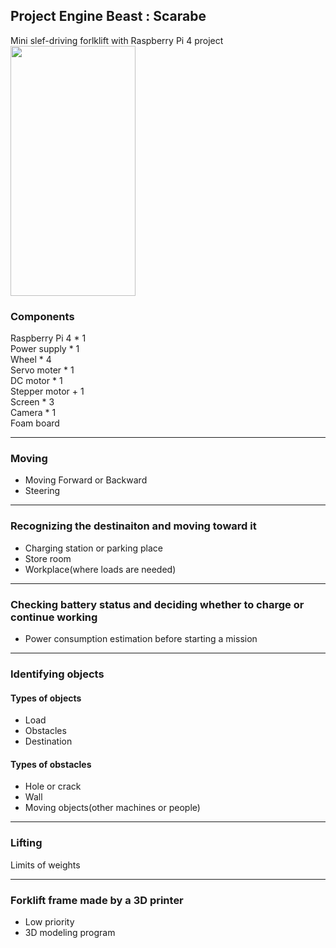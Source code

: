 ## Project Engine Beast : Scarabe
Mini slef-driving forlklift with Raspberry Pi 4 project  
<img src="https://github.com/user-attachments/assets/-" width="200" height="400"/>


### Components
Raspberry Pi 4 * 1  
Power supply * 1  
Wheel * 4  
Servo moter * 1  
DC motor * 1  
Stepper motor + 1  
Screen * 3  
Camera * 1  
Foam board  

---
### Moving
- Moving Forward or Backward
- Steering

---
### Recognizing the destinaiton and moving toward it
- Charging station or parking place
- Store room
- Workplace(where loads are needed)

---
### Checking battery status and deciding whether to charge or continue working
- Power consumption estimation before starting a mission
 
---
### Identifying objects
#### Types of objects
- Load
- Obstacles
- Destination

#### Types of obstacles
- Hole or crack
- Wall
- Moving objects(other machines or people)

---
### Lifting
Limits of weights

---
### Forklift frame made by a 3D printer
- Low priority
- 3D modeling program
